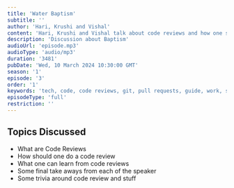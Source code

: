 ```yaml
---
title: 'Water Baptism'
subtitle: ''
author: 'Hari, Krushi and Vishal'
content: 'Hari, Krushi and Vishal talk about code reviews and how one should learn from code reviews'
description: 'Discussion about Baptism'
audioUrl: 'episode.mp3'
audioType: 'audio/mp3'
duration: '3481'
pubDate: 'Wed, 10 March 2024 10:30:00 GMT'
season: '1'
episode: '3'
order: '1'
keywords: 'tech, code, code reviews, git, pull requests, guide, work, software, development'
episodeType: 'full'
restriction: ''
---
```


## Topics Discussed

- What are Code Reviews
- How should one do a code review
- What one can learn from code reviews
- Some final take aways from each of the speaker
- Some trivia around code review and stuff